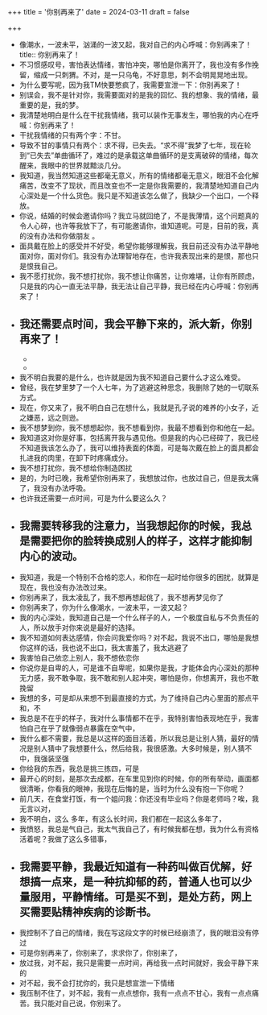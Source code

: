 +++
title = '你别再来了'
date = 2024-03-11
draft = false

+++

- 像潮水，一波未平，汹涌的一波又起，我对自己的内心呼喊：你别再来了！
  title:: 你别再来了！
- 不习惯感叹号，害怕表达情绪，害怕冲突，哪怕是你离开了，我也没有多作挽留，缩成一只刺猬。不对，是一只乌龟，不好意思，刺不会明晃晃地出现。
- 为什么要写呢，因为我TM快要憋疯了，我需要宣泄一下：你别再来了！
- 别误会，我不是针对你，我需要面对的是我的回忆、我的想象、我的情绪，最重要的是，我的梦。
- 我清楚地明白是什么在干扰我情绪，我可以装作无事发生，哪怕我的内心在呼喊：你别再来了！
- 干扰我情绪的只有两个字：不甘。
- 导致不甘的事情只有两个：求不得，已失去。“求不得”我梦了七年，现在轮到“已失去”单曲循环了，难过的是承载这单曲循环的是支离破碎的情绪，每次醒来，我眼中的世界就黯淡几分。
- 我知道，我当然知道这些都毫无意义，所有的情绪都毫无意义，眼泪不会化解痛苦，改变不了现状，而且改变也不一定是你我需要的，我清楚地知道自己内心深处是一个什么货色。我只是不知道该怎么做了，我缺少一个出口，一个释放。
- 你说，结婚的时候会邀请你吗？我立马就回绝了，不是我薄情，这个问题真的令人心碎，也许等我放下了，有可能邀请你，谁知道呢。可是，目前的我，真的没有办法和你做朋友 。
- 面具戴在脸上的感受并不好受，希望你能够理解我，我目前还没有办法平静地面对你，面对你们。我没有办法理智地存在，也许我表现出来的是恨，那也只是恨我自己。
- 我不愿打扰你，我不想打扰你，我不想让你痛苦，让你难堪，让你有所顾虑，只是我的内心一直无法平静，我无法让自己平静，我已经在内心呼喊：你别再来了！
- 我还需要点时间，我会平静下来的，派大新，你别再来了！
  -
  -
  -
- 我不明白我要的是什么，也许就是因为我不知道自己要什么才这么难受。
- 曾经，我在梦里梦了一个人七年，为了逃避这种思念，我删除了她的一切联系方式。
- 现在，你又来了，我不明白自己在想什么，我就是孔子说的难养的小女子，近之嫌恶，远之则逊。
- 我不想梦到你，我不想想起你，我不想看到你，我最不想看到你和他在一起。
- 我知道这对你是好事，包括离开我与遇见他。但是我的内心已经碎了，我已经不知道我该怎么办了，我可以维持表面的体面，可是每次戴在脸上的面具都会扎进我的肉里，在卸下时疼痛成分。
- 我不想打扰你，我不想给你制造困扰
- 是的，为时已晚，我希望你别再来了，我想放过你，也放过自己，但是我太痛了，我没有办法呼吸。
- 也许我还需要一点时间，可是为什么要这么久？
- 我需要转移我的注意力，当我想起你的时候，我总是需要把你的脸转换成别人的样子，这样才能抑制内心的波动。
  -
- 我知道，我是一个特别不合格的恋人，和你在一起时给你很多的困扰，就算是现在，我也没有办法改过来。
- 你别再来了，我太凌乱了，我不想再想起佻了，我不想再梦见你了
- 你别再来了，你为什么像潮水，一波未平，一波又起？
- 我的内心深处，我知道自己是一个什么样子的人，一个极度自私与不负责任的人，所以放手对你来说是最好的选择。
- 我不知道如何表达感情，你会问我爱你吗？对不起，我说不出口，哪怕是我想你这样的话，我也说不出口，我太害羞了，我太逃避了
- 我害怕自己依恋上别人，我不想依恋你
- 你说你是自卑的人，可是谁不自卑呢，如果你是我，才能体会内心深处的那种无力感，我不敢争取，我不敢和别人起冲突，哪怕是你，你想离开，我也不敢挽留
- 我想的多，可是却从来想不到最直接的方式，为了维持自己内心里面的那点平和，不
- 我总是不在乎的样子，我对什么事情都不在乎，我特别害怕表现地在乎，我害怕自己在乎了就像弱点暴露在空气中，
- 我什么都不需要，我总是以这样的面目活着，所以我总是让别人猜，最好的情况是别人猜中了我想要什么，然后给我，我很感激。大多时候是，别人猜不中，我强装坚强
- 你给我的东西，我总是挑三拣四，可是
- 最开心的时刻，是那次去成都，在车里见到你的时候，你的所有举动，画面都很清晰，你看我的眼神，我现在后悔的是，当时为什么没有抱一下你呢？
- 前几天，在食堂打饭，有一个姐问我：你还没有毕业吗？你是老师吗？唉，我无言以对，
- 我不明白，这么 多年，有这么长时间，我们都在一起这么多年了，
- 我愤怒，我总是气自己，我太气我自己了，有时候我都在想，我为什么有资格活着呢？我做了这么多错事，
- 我需要平静，我最近知道有一种药叫做百优解，好想搞一点来，是一种抗抑郁的药，普通人也可以少量服用，平静情绪。可是买不到，是处方药，网上买需要贴精神疾病的诊断书。
  -
- 我控制不了自己的情绪，我在写这段文字的时候已经崩溃了，我的眼泪没有停过
- 可是你别再来了，你别来了，求求你了，你别来了，
- 放过我，对不起，我只是需要一点时间，再给我一点时间就好，我会平静下来的
- 对不起，我不会打扰你的，我只是想宣泄一下情绪
- 我压制不住了，对不起，我有一点点想你，我有一点点不甘心，我有一点点痛苦。我只能对自己说，你别来了。
